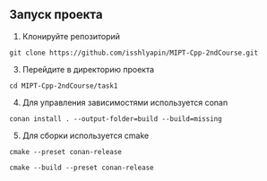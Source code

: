 ## Запуск проекта
1) Клонируйте репозиторий
```
git clone https://github.com/isshlyapin/MIPT-Cpp-2ndCourse.git
```
3) Перейдите в директорию проекта
```
cd MIPT-Cpp-2ndCourse/task1
```
4) Для управления зависимостями используется conan
```
conan install . --output-folder=build --build=missing
```
5) Для сборки используется cmake
```
cmake --preset conan-release
```
```
cmake --build --preset conan-release
```